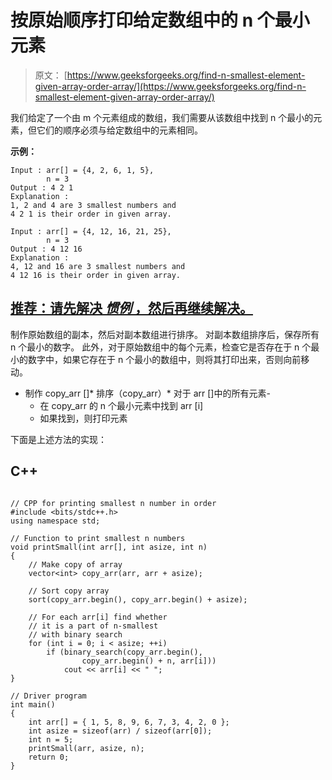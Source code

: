 # 按原始顺序打印给定数组中的 n 个最小元素

> 原文： [https://www.geeksforgeeks.org/find-n-smallest-element-given-array-order-array/](https://www.geeksforgeeks.org/find-n-smallest-element-given-array-order-array/)

我们给定了一个由 m 个元素组成的数组，我们需要从该数组中找到 n 个最小的元素，但它们的顺序必须与给定数组中的元素相同。

**示例：**

```
Input : arr[] = {4, 2, 6, 1, 5}, 
        n = 3
Output : 4 2 1
Explanation : 
1, 2 and 4 are 3 smallest numbers and
4 2 1 is their order in given array.

Input : arr[] = {4, 12, 16, 21, 25},
        n = 3
Output : 4 12 16
Explanation : 
4, 12 and 16 are 3 smallest numbers and 
4 12 16 is their order in given array.

```

## [推荐：请先解决 ***<u>惯例</u>*** ，然后再继续解决。](https://practice.geeksforgeeks.org/problems/print-k-smallest-elements-in-their-original-order/0)

制作原始数组的副本，然后对副本数组进行排序。 对副本数组排序后，保存所有 n 个最小的数字。 此外，对于原始数组中的每个元素，检查它是否存在于 n 个最小的数字中，如果它存在于 n 个最小的数组中，则将其打印出来，否则向前移动。

*   制作 copy_arr []*   排序（copy_arr）*   对于 arr []中的所有元素-
    *   在 copy_arr 的 n 个最小元素中找到 arr [i]
    *   如果找到，则打印元素

下面是上述方法的实现：

## C++ 

```

// CPP for printing smallest n number in order 
#include <bits/stdc++.h> 
using namespace std; 

// Function to print smallest n numbers 
void printSmall(int arr[], int asize, int n) 
{ 
    // Make copy of array 
    vector<int> copy_arr(arr, arr + asize); 

    // Sort copy array 
    sort(copy_arr.begin(), copy_arr.begin() + asize); 

    // For each arr[i] find whether 
    // it is a part of n-smallest 
    // with binary search 
    for (int i = 0; i < asize; ++i) 
        if (binary_search(copy_arr.begin(),  
                copy_arr.begin() + n, arr[i])) 
            cout << arr[i] << " "; 
} 

// Driver program 
int main() 
{ 
    int arr[] = { 1, 5, 8, 9, 6, 7, 3, 4, 2, 0 }; 
    int asize = sizeof(arr) / sizeof(arr[0]);     
    int n = 5; 
    printSmall(arr, asize, n); 
    return 0; 
} 

```
